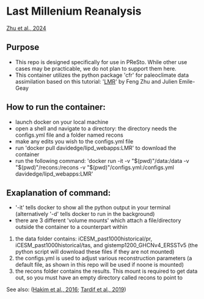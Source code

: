 # Last Millenium Reanalysis  
[Zhu et al., 2024](https://gmd.copernicus.org/articles/17/3409/2024/)

## Purpose
* This repo is designed specifically for use in PReSto. While other use cases may be practicable, we do not plan to support them here.
* This container utilizes the python package 'cfr' for paleoclimate data assimilation based on this tutorial: '[LMR](https://fzhu2e.github.io/cfr/notebooks/lmr-cli.html)' by Feng Zhu and Julien Emile-Geay

## How to run the container:
* launch docker on your local machine  
* open a shell and navigate to a directory: the directory needs the configs.yml file and a folder named recons  
* make any edits you wish to the configs.yml file  
* run 'docker pull davidedge/lipd_webapps:LMR' to download the container  
* run the following command: 'docker run -it -v "$(pwd)"/data:/data -v "$(pwd)"/recons:/recons -v "$(pwd)"/configs.yml:/configs.yml davidedge/lipd_webapps:LMR' 

## Exaplanation of command: 

* '-it' tells docker to show all the python output in your terminal (alternatively '-d' tells docker to run in the background)  
* there are 3 different 'volume mounts' which attach a file/directory outside the container to a counterpart within  
1. the data folder contains: iCESM_past1000historical/pr, iCESM_past1000historical/tas, and gistemp1200_GHCNv4_ERSSTv5 (the python script will download these files if they are not mounted)
2. the configs.yml is used to adjust various reconstruction parameters (a default file, as shown in this repo will be used if noone is mounted)
3. the recons folder contains the results. This mount is required to get data out, so you must have an empty directory called recons to point to 


See also: ([Hakim et al., 2016](https://doi.org/10.1002/2016JD024751); [Tardif et al., 2019](https://doi.org/https://doi.org/10.5194/cp-15-1251-2019))

